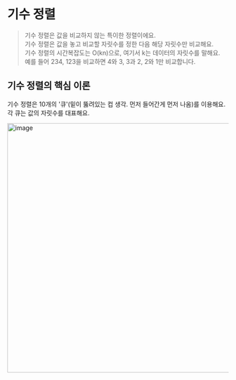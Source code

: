 기수 정렬
===========
> 기수 정렬은 값을 비교하지 않는 특이한 정렬이에요.  
> 기수 정렬은 값을 놓고 비교할 자릿수를 정한 다음 해당 자릿수만 비교해요.  
> 기수 정렬의 시간복잡도는 O(kn)으로, 여기서 k는 데이터의 자릿수를 말해요.  
> 예를 들어 234, 123을 비교하면 4와 3, 3과 2, 2와 1만 비교합니다.

기수 정렬의 핵심 이론
-----------
기수 정렬은 10개의 '큐'(밑이 뚫려있는 컵 생각. 먼저 들어간게 먼저 나옴)를 이용해요. 각 큐는 값의 자릿수를 대표해요.  

<img width="825" height="568" alt="image" src="https://github.com/user-attachments/assets/7c1f83bf-4ab7-4be2-b053-b5cd3604775d" />




